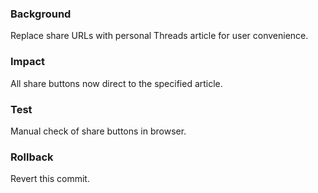 ### Background
Replace share URLs with personal Threads article for user convenience.

### Impact
All share buttons now direct to the specified article.

### Test
Manual check of share buttons in browser.

### Rollback
Revert this commit.
